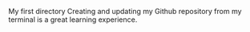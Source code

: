 My first directory
Creating and updating my Github repository from my terminal is a great learning experience. 
